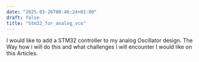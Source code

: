 ```yaml
---
date: "2025-03-26T00:46:24+01:00"
draft: false
title: "Stm32_for_analog_vco"
---
```


I would like to add a STM32 controller to my analog Oscillator design.
The Way how i will do this and what challenges I will encounter I would like on this
Articles.
